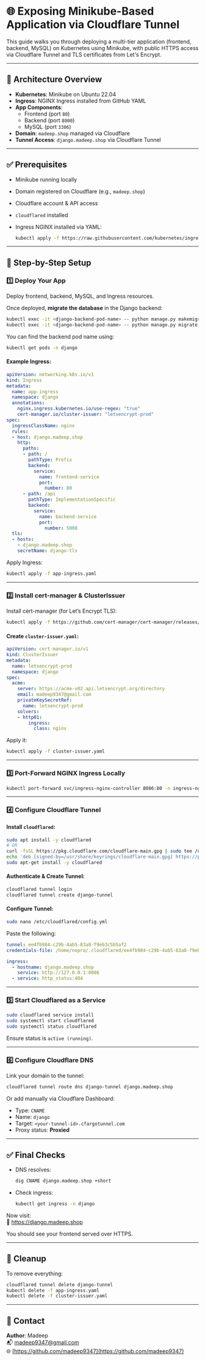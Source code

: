 
# 🌐 Exposing Minikube-Based Application via Cloudflare Tunnel

This guide walks you through deploying a multi-tier application (frontend, backend, MySQL) on Kubernetes using Minikube, with public HTTPS access via Cloudflare Tunnel and TLS certificates from Let's Encrypt.

---

## 🧱 Architecture Overview

- **Kubernetes**: Minikube on Ubuntu 22.04  
- **Ingress**: NGINX Ingress installed from GitHub YAML  
- **App Components**:
  - Frontend (port `80`)
  - Backend (port `8000`)
  - MySQL (port `3306`)
- **Domain**: `madeep.shop` managed via Cloudflare  
- **Tunnel Access**: `django.madeep.shop` via Cloudflare Tunnel  

---

## ✅ Prerequisites

- Minikube running locally
- Domain registered on Cloudflare (e.g., `madeep.shop`)
- Cloudflare account & API access
- `cloudflared` installed
- Ingress NGINX installed via YAML:

  ```bash
  kubectl apply -f https://raw.githubusercontent.com/kubernetes/ingress-nginx/controller-v1.10.1/deploy/static/provider/cloud/deploy.yaml
  ```

---

## 🔧 Step-by-Step Setup

### 1️⃣ Deploy Your App

Deploy frontend, backend, MySQL, and Ingress resources.

Once deployed, **migrate the database** in the Django backend:

```bash
kubectl exec -it <django-backend-pod-name> -- python manage.py makemigrations -n django
kubectl exec -it <django-backend-pod-name> -- python manage.py migrate -n django
```

You can find the backend pod name using:

```bash
kubectl get pods -n django
```

#### Example Ingress:

```yaml
apiVersion: networking.k8s.io/v1
kind: Ingress
metadata:
  name: app-ingress
  namespace: django
  annotations:
    nginx.ingress.kubernetes.io/use-regex: "true"
    cert-manager.io/cluster-issuer: "letsencrypt-prod"
spec:
  ingressClassName: nginx
  rules:
  - host: django.madeep.shop
    http:
      paths:
      - path: /
        pathType: Prefix
        backend:
          service:
            name: frontend-service
            port:
              number: 80
      - path: /api
        pathType: ImplementationSpecific
        backend:
          service:
            name: backend-service
            port:
              number: 5000
  tls:
  - hosts:
    - django.madeep.shop
    secretName: django-tls
```

Apply Ingress:

```bash
kubectl apply -f app-ingress.yaml
```

---

### 2️⃣ Install cert-manager & ClusterIssuer

Install cert-manager (for Let’s Encrypt TLS):

```bash
kubectl apply -f https://github.com/cert-manager/cert-manager/releases/download/v1.15.1/cert-manager.yaml
```

#### Create `cluster-issuer.yaml`:

```yaml
apiVersion: cert-manager.io/v1
kind: ClusterIssuer
metadata:
  name: letsencrypt-prod
  namespace: django
spec:
  acme:
    server: https://acme-v02.api.letsencrypt.org/directory
    email: madeep9347@gmail.com
    privateKeySecretRef:
      name: letsencrypt-prod
    solvers:
    - http01:
        ingress:
          class: nginx
```

Apply it:

```bash
kubectl apply -f cluster-issuer.yaml
```

---

### 3️⃣ Port-Forward NGINX Ingress Locally

```bash
kubectl port-forward svc/ingress-nginx-controller 8086:80 -n ingress-nginx
```

---

### 4️⃣ Configure Cloudflare Tunnel

#### Install `cloudflared`:

```bash
sudo apt install -y cloudflared
# OR
curl -fsSL https://pkg.cloudflare.com/cloudflare-main.gpg | sudo tee /usr/share/keyrings/cloudflare-main.gpg > /dev/null
echo 'deb [signed-by=/usr/share/keyrings/cloudflare-main.gpg] https://pkg.cloudflare.com/cloudflared jammy main' | sudo tee /etc/apt/sources.list.d/cloudflared.list
sudo apt-get install -y cloudflared
```

#### Authenticate & Create Tunnel:

```bash
cloudflared tunnel login
cloudflared tunnel create django-tunnel
```

#### Configure Tunnel:

```bash
sudo nano /etc/cloudflared/config.yml
```

Paste the following:

```yaml
tunnel: ee4fb984-c29b-4ab5-83a8-f9eb3c5b5af2
credentials-file: /home/nepra/.cloudflared/ee4fb984-c29b-4ab5-83a8-f9eb3c5b5af2.json

ingress:
  - hostname: django.madeep.shop
    service: http://127.0.0.1:8086
  - service: http_status:404
```

---

### 5️⃣ Start Cloudflared as a Service

```bash
sudo cloudflared service install
sudo systemctl start cloudflared
sudo systemctl status cloudflared
```

Ensure status is `active (running)`.

---

### 6️⃣ Configure Cloudflare DNS

Link your domain to the tunnel:

```bash
cloudflared tunnel route dns django-tunnel django.madeep.shop
```

Or add manually via Cloudflare Dashboard:
- Type: `CNAME`
- Name: `django`
- Target: `<your-tunnel-id>.cfargotunnel.com`
- Proxy status: **Proxied**

---

## ✅ Final Checks

- DNS resolves:

  ```bash
  dig CNAME django.madeep.shop +short
  ```

- Check ingress:

  ```bash
  kubectl get ingress -n django
  ```

Now visit:  
🔗 https://django.madeep.shop

You should see your frontend served over HTTPS.

---

## 🧼 Cleanup

To remove everything:

```bash
cloudflared tunnel delete django-tunnel
kubectl delete -f app-ingress.yaml
kubectl delete -f cluster-issuer.yaml
```

---

## 📧 Contact

**Author**: Madeep  
📬 madeep9347@gmail.com  
🌐 [https://github.com/madeep9347](https://github.com/madeep9347)
